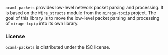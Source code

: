 `ocaml-packets` provides low-level network packet parsing and processing.
It is based on the `Wire_structs` module from the `mirage-tpcip` project.
The goal of this library is to move the low-level packet parsing and processing
of `mirage-tcpip` into its own library.

### License

`ocaml-packets` is distributed under the ISC license.
